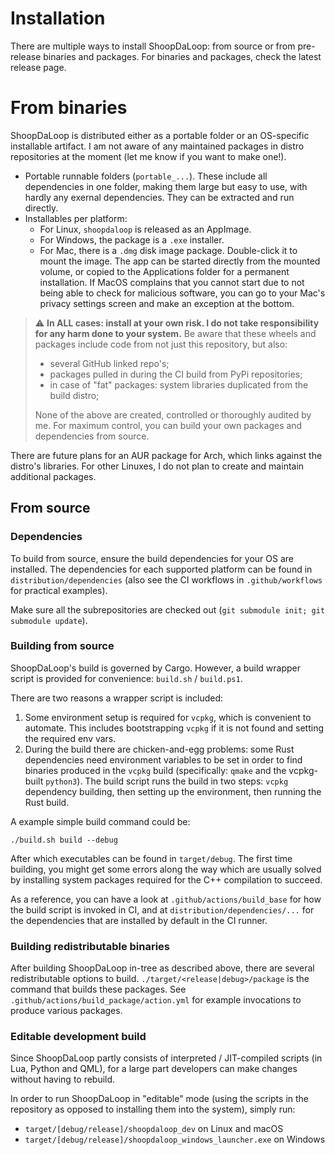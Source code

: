 
# Installation

There are multiple ways to install ShoopDaLoop: from source or from pre-release binaries and packages. For binaries and packages, check the latest release page.

# From binaries

ShoopDaLoop is distributed either as a portable folder or an OS-specific installable artifact. I am not aware of any maintained packages in distro repositories at the moment (let me know if you want to make one!).

- Portable runnable folders (`portable_...`). These include all dependencies in one folder, making them large but easy to use, with hardly any exernal dependencies. They can be extracted and run directly.
- Installables per platform:
   - For Linux, `shoopdaloop` is released as an AppImage.
   - For Windows, the package is a `.exe` installer.
   - For Mac, there is a `.dmg` disk image package. Double-click it to mount the image. The app can be started directly from the mounted volume, or copied to the Applications folder for a permanent installation. If MacOS complains that you cannot start due to not being able to check for malicious software, you can go to your Mac's privacy settings screen and make an exception at the bottom.

> :warning: **In ALL cases: install at your own risk. I do not take responsibility for any harm done to your system.** Be aware that these wheels and packages include code from not just this repository, but also:
>  - several GitHub linked repo's;
>  - packages pulled in during the CI build from PyPi repositories;
>  - in case of "fat" packages: system libraries duplicated from the build distro;
>
> None of the above are created, controlled or thoroughly audited by me. For maximum control, you can build your own packages and dependencies from source.

There are future plans for an AUR package for Arch, which links against the distro's libraries. For other Linuxes, I do not plan to create and maintain additional packages.

## From source

### Dependencies

To build from source, ensure the build dependencies for your OS are installed. The dependencies for each supported platform can be found in `distribution/dependencies` (also see the CI workflows in `.github/workflows` for practical examples).

Make sure all the subrepositories are checked out (`git submodule init; git submodule update`).

### Building from source

ShoopDaLoop's build is governed by Cargo. However, a build wrapper script is provided for convenience: `build.sh` / `build.ps1`.

There are two reasons a wrapper script is included:
1. Some environment setup is required for `vcpkg`, which is convenient to automate. This includes bootstrapping `vcpkg` if it is not found and setting the required env vars.
2. During the build there are chicken-and-egg problems: some Rust dependencies need environment variables to be set in order to find binaries produced in the `vcpkg` build (specifically: `qmake` and the vcpkg-built `python3`). The build script runs the build in two steps: `vcpkg` dependency building, then setting up the environment, then running the Rust build.

A example simple build command could be:

```
./build.sh build --debug
```

After which executables can be found in `target/debug`. The first time building, you might get some errors along the way which are usually solved by installing system packages required for the C++ compilation to succeed.

As a reference, you can have a look at `.github/actions/build_base` for how the build script is invoked in CI, and at `distribution/dependencies/...` for the dependencies that are installed by default in the CI runner.

### Building redistributable binaries

After building ShoopDaLoop in-tree as described above, there are several redistributable options to build. `./target/<release|debug>/package` is the command that builds these packages. See `.github/actions/build_package/action.yml` for example invocations to produce various packages.

### Editable development build

Since ShoopDaLoop partly consists of interpreted / JIT-compiled scripts (in Lua, Python and QML), for a large part developers can make changes without having to rebuild.

In order to run ShoopDaLoop in "editable" mode (using the scripts in the repository as opposed to installing them into the system), simply run:

- `target/[debug/release]/shoopdaloop_dev` on Linux and macOS
- `target/[debug/release]/shoopdaloop_windows_launcher.exe` on Windows